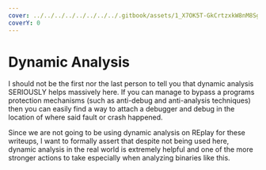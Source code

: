 ```yaml
---
cover: ../../../../../../../../.gitbook/assets/1_X7OK5T-GkCrtzxkW8nM8Sg.webp
coverY: 0
---
```


# Dynamic Analysis

I should not be the first nor the last person to tell you that dynamic analysis SERIOUSLY helps massively here. If you can manage to bypass a programs protection mechanisms (such as anti-debug and anti-analysis techniques) then you can easily find a way to attach a debugger and debug in the location of where said fault or crash happened.

Since we are not going to be using dynamic analysis on REplay for these writeups, I want to formally assert that despite not being used here, dynamic analysis in the real world is extremely helpful and one of the more stronger actions to take especially when analyzing binaries like this.

